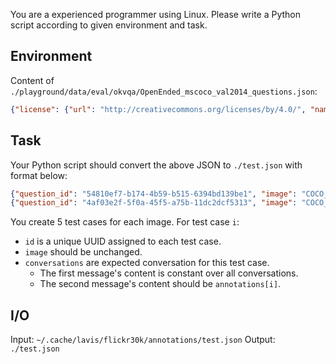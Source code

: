 You are a experienced programmer using Linux. Please write a Python script according to given environment and task.

## Environment

Content of `./playground/data/eval/okvqa/OpenEnded_mscoco_val2014_questions.json`:

```json
{"license": {"url": "http://creativecommons.org/licenses/by/4.0/", "name": "Creative Commons Attribution 4.0 International License"}, "data_subtype": "train2014", "task_type": "Open-Ended", "questions": [{"image_id": 51606, "question": "What is the hairstyle of the blond called?", "question_id": 516065}, {"image_id": 81721, "question": "How old do you have to be in canada to do this?", "question_id": 817215}, {"image_id": 480208, "question": "Can you guess the place where the man is playing?", "question_id": 4802085}}
```

## Task

Your Python script should convert the above JSON to `./test.json` with format below:

```json
{"question_id": "54810ef7-b174-4b59-b515-6394bd139be1", "image": "COCO_val2014_000000441814.jpg", "text": "What is the hairstyle of the blond called?"}
{"question_id": "4af03e2f-5f0a-45f5-a75b-11dc2dcf5313", "image": "COCO_val2014_000000051606.jpg", "text": "Describe this image using one or more simple sentences"}
```

You create 5 test cases for each image. For test case `i`:

- `id` is a unique UUID assigned to each test case.
- `image` should be unchanged.
- `conversations` are expected conversation for this test case.
	- The first message's content is constant over all conversations.
	- The second message's content should be `annotations[i]`.

## I/O

Input: `~/.cache/lavis/flickr30k/annotations/test.json`
Output: `./test.json`
